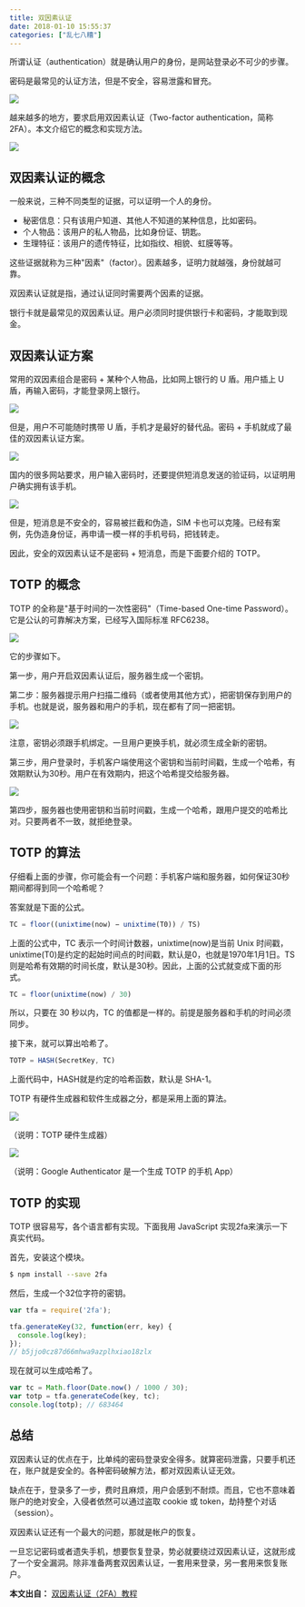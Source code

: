 ```yaml
---
title: 双因素认证
date: 2018-01-10 15:55:37
categories: ["乱七八糟"]
---
```


所谓认证（authentication）就是确认用户的身份，是网站登录必不可少的步骤。

密码是最常见的认证方法，但是不安全，容易泄露和冒充。

<!-- more -->

![](/images/2fa-tutorial/1.jpg)

越来越多的地方，要求启用双因素认证（Two-factor authentication，简称 2FA）。本文介绍它的概念和实现方法。

![](/images/2fa-tutorial/2.png)

## 双因素认证的概念

一般来说，三种不同类型的证据，可以证明一个人的身份。

- 秘密信息：只有该用户知道、其他人不知道的某种信息，比如密码。
- 个人物品：该用户的私人物品，比如身份证、钥匙。
- 生理特征：该用户的遗传特征，比如指纹、相貌、虹膜等等。

这些证据就称为三种"因素"（factor）。因素越多，证明力就越强，身份就越可靠。

双因素认证就是指，通过认证同时需要两个因素的证据。

银行卡就是最常见的双因素认证。用户必须同时提供银行卡和密码，才能取到现金。

## 双因素认证方案

常用的双因素组合是密码 + 某种个人物品，比如网上银行的 U 盾。用户插上 U 盾，再输入密码，才能登录网上银行。

![](/images/2fa-tutorial/3.jpg)

但是，用户不可能随时携带 U 盾，手机才是最好的替代品。密码 + 手机就成了最佳的双因素认证方案。

![](/images/2fa-tutorial/4.jpg)

国内的很多网站要求，用户输入密码时，还要提供短消息发送的验证码，以证明用户确实拥有该手机。

![](/images/2fa-tutorial/5.png)

但是，短消息是不安全的，容易被拦截和伪造，SIM 卡也可以克隆。已经有案例，先伪造身份证，再申请一模一样的手机号码，把钱转走。

因此，安全的双因素认证不是密码 + 短消息，而是下面要介绍的 TOTP。

## TOTP 的概念

TOTP 的全称是"基于时间的一次性密码"（Time-based One-time Password）。它是公认的可靠解决方案，已经写入国际标准 RFC6238。

![](/images/2fa-tutorial/6.jpg)

它的步骤如下。

第一步，用户开启双因素认证后，服务器生成一个密钥。

第二步：服务器提示用户扫描二维码（或者使用其他方式），把密钥保存到用户的手机。也就是说，服务器和用户的手机，现在都有了同一把密钥。

![](/images/2fa-tutorial/7.png)

注意，密钥必须跟手机绑定。一旦用户更换手机，就必须生成全新的密钥。

第三步，用户登录时，手机客户端使用这个密钥和当前时间戳，生成一个哈希，有效期默认为30秒。用户在有效期内，把这个哈希提交给服务器。

![](/images/2fa-tutorial/8.jpg)

第四步，服务器也使用密钥和当前时间戳，生成一个哈希，跟用户提交的哈希比对。只要两者不一致，就拒绝登录。

## TOTP 的算法

仔细看上面的步骤，你可能会有一个问题：手机客户端和服务器，如何保证30秒期间都得到同一个哈希呢？

答案就是下面的公式。
``` javascript
TC = floor((unixtime(now) − unixtime(T0)) / TS)
```
上面的公式中，TC 表示一个时间计数器，unixtime(now)是当前 Unix 时间戳，unixtime(T0)是约定的起始时间点的时间戳，默认是0，也就是1970年1月1日。TS 则是哈希有效期的时间长度，默认是30秒。因此，上面的公式就变成下面的形式。

``` javascript
TC = floor(unixtime(now) / 30)
```
所以，只要在 30 秒以内，TC 的值都是一样的。前提是服务器和手机的时间必须同步。

接下来，就可以算出哈希了。
``` javascript
TOTP = HASH(SecretKey, TC)
```
上面代码中，HASH就是约定的哈希函数，默认是 SHA-1。

TOTP 有硬件生成器和软件生成器之分，都是采用上面的算法。

![](/images/2fa-tutorial/9.jpg)

（说明：TOTP 硬件生成器）

![](/images/2fa-tutorial/10.png)

（说明：Google Authenticator 是一个生成 TOTP 的手机 App）

## TOTP 的实现

TOTP 很容易写，各个语言都有实现。下面我用 JavaScript 实现2fa来演示一下真实代码。

首先，安装这个模块。

``` bash
$ npm install --save 2fa
```
然后，生成一个32位字符的密钥。
``` javascript
var tfa = require('2fa');

tfa.generateKey(32, function(err, key) {
  console.log(key);
});
// b5jjo0cz87d66mhwa9azplhxiao18zlx
```
现在就可以生成哈希了。
``` javascript
var tc = Math.floor(Date.now() / 1000 / 30);
var totp = tfa.generateCode(key, tc);
console.log(totp); // 683464
```
## 总结

双因素认证的优点在于，比单纯的密码登录安全得多。就算密码泄露，只要手机还在，账户就是安全的。各种密码破解方法，都对双因素认证无效。

缺点在于，登录多了一步，费时且麻烦，用户会感到不耐烦。而且，它也不意味着账户的绝对安全，入侵者依然可以通过盗取 cookie 或 token，劫持整个对话（session）。

双因素认证还有一个最大的问题，那就是帐户的恢复。


一旦忘记密码或者遗失手机，想要恢复登录，势必就要绕过双因素认证，这就形成了一个安全漏洞。除非准备两套双因素认证，一套用来登录，另一套用来恢复账户。

**本文出自：** [双因素认证（2FA）教程](http://www.ruanyifeng.com/blog/2017/11/2fa-tutorial.html)